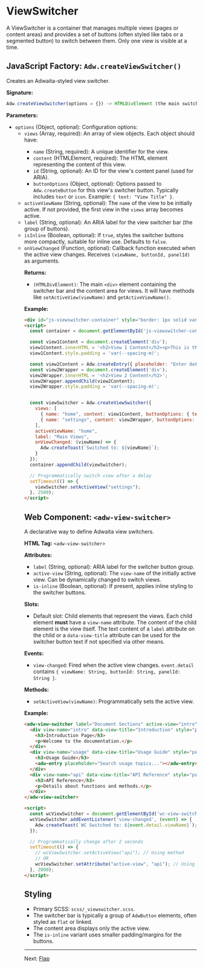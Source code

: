 # ViewSwitcher

A ViewSwitcher is a container that manages multiple views (pages or content areas) and provides a set of buttons (often styled like tabs or a segmented button) to switch between them. Only one view is visible at a time.

## JavaScript Factory: `Adw.createViewSwitcher()`

Creates an Adwaita-styled view switcher.

**Signature:**

```javascript
Adw.createViewSwitcher(options = {}) -> HTMLDivElement (the main switcher container)
```

**Parameters:**

*   `options` (Object, optional): Configuration options:
    *   `views` (Array<Object>, required): An array of view objects. Each object
        should have:
        *   `name` (String, required): A unique identifier for the view.
        *   `content` (HTMLElement, required): The HTML element representing the
            content of this view.
        *   `id` (String, optional): An ID for the view's content panel (used for
            ARIA).
        *   `buttonOptions` (Object, optional): Options passed to
            `Adw.createButton` for this view's switcher button. Typically
            includes `text` or `icon`. Example: `{ text: "View Title" }`.
    *   `activeViewName` (String, optional): The `name` of the view to be initially
        active. If not provided, the first view in the `views` array becomes
        active.
    *   `label` (String, optional): An ARIA label for the view switcher bar (the
        group of buttons).
    *   `isInline` (Boolean, optional): If `true`, styles the switcher buttons more
        compactly, suitable for inline use. Defaults to `false`.
    *   `onViewChanged` (Function, optional): Callback function executed when the
        active view changes. Receives `(viewName, buttonId, panelId)` as
        arguments.

**Returns:**

*   `(HTMLDivElement)`: The main `<div>` element containing the switcher bar and the content area for views. It will have methods like `setActiveView(viewName)` and `getActiveViewName()`.

**Example:**

```html
<div id="js-viewswitcher-container" style="border: 1px solid var(--borders-color); padding: var(--spacing-s);"></div>
<script>
  const container = document.getElementById('js-viewswitcher-container');

  const view1Content = document.createElement('div');
  view1Content.innerHTML = '<h2>View 1 Content</h2><p>This is the first page.</p>';
  view1Content.style.padding = 'var(--spacing-m)';

  const view2Content = Adw.createEntry({ placeholder: "Enter data for view 2..." });
  const view2Wrapper = document.createElement('div');
  view2Wrapper.innerHTML = '<h2>View 2 Content</h2>';
  view2Wrapper.appendChild(view2Content);
  view2Wrapper.style.padding = 'var(--spacing-m)';


  const viewSwitcher = Adw.createViewSwitcher({
    views: [
      { name: "home", content: view1Content, buttonOptions: { text: "Home" } },
      { name: "settings", content: view2Wrapper, buttonOptions: { text: "Settings" } }
    ],
    activeViewName: "home",
    label: "Main Views",
    onViewChanged: (viewName) => {
      Adw.createToast(`Switched to: ${viewName}`);
    }
  });
  container.appendChild(viewSwitcher);

  // Programmatically switch view after a delay
  setTimeout(() => {
    viewSwitcher.setActiveView("settings");
  }, 2500);
</script>
```

## Web Component: `<adw-view-switcher>`

A declarative way to define Adwaita view switchers.

**HTML Tag:** `<adw-view-switcher>`

**Attributes:**

*   `label` (String, optional): ARIA label for the switcher button group.
*   `active-view` (String, optional): The `view-name` of the initially active
    view. Can be dynamically changed to switch views.
*   `is-inline` (Boolean, optional): If present, applies inline styling to the
    switcher buttons.

**Slots:**

*   Default slot: Child elements that represent the views. Each child element
    **must** have a `view-name` attribute. The content of the child element is
    the view itself. The text content of a `label` attribute on the child or a
    `data-view-title` attribute can be used for the switcher button text if not
    specified via other means.

**Events:**

*   `view-changed`: Fired when the active view changes. `event.detail` contains
    `{ viewName: String, buttonId: String, panelId: String }`.

**Methods:**
*   `setActiveView(viewName)`: Programmatically sets the active view.

**Example:**

```html
<adw-view-switcher label="Document Sections" active-view="intro" id="wc-view-switcher" style="border: 1px solid var(--borders-color); padding: var(--spacing-s);">
  <div view-name="intro" data-view-title="Introduction" style="padding: var(--spacing-m);">
    <h3>Introduction Page</h3>
    <p>Welcome to the documentation.</p>
  </div>
  <div view-name="usage" data-view-title="Usage Guide" style="padding: var(--spacing-m);">
    <h3>Usage Guide</h3>
    <adw-entry placeholder="Search usage topics..."></adw-entry>
  </div>
  <div view-name="api" data-view-title="API Reference" style="padding: var(--spacing-m);">
    <h3>API Reference</h3>
    <p>Details about functions and methods.</p>
  </div>
</adw-view-switcher>

<script>
  const wcViewSwitcher = document.getElementById('wc-view-switcher');
  wcViewSwitcher.addEventListener('view-changed', (event) => {
    Adw.createToast(`WC Switched to: ${event.detail.viewName}`);
  });

  // Programmatically change after 2 seconds
  setTimeout(() => {
    // wcViewSwitcher.setActiveView("api"); // Using method
    // OR
    wcViewSwitcher.setAttribute("active-view", "api"); // Using attribute
  }, 2000);
</script>
```

## Styling

*   Primary SCSS: `scss/_viewswitcher.scss`.
*   The switcher bar is typically a group of `AdwButton` elements, often styled as `flat` or linked.
*   The content area displays only the active view.
*   The `is-inline` variant uses smaller padding/margins for the buttons.

---
Next: [Flap](./flap.md)
